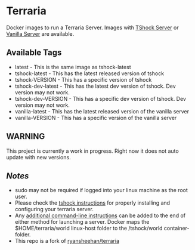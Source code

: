 # Terraria

Docker images to run a Terraria Server. Images with [TShock Server](https://tshock.co) or [Vanilla Server](https://terraria.gamepedia.com/Server) are available.

## Available Tags
* latest - This is the same image as tshock-latest
* tshock-latest - This has the latest released version of tshock
* tshock-VERSION - This has a specific version of tshock
* tshock-dev-latest - This has the latest dev version of tshock. Dev version may not work.
* tshock-dev-VERSION - This has a specific dev version of tshock. Dev version may not work.
* vanilla-latest - This has the latest released version of the vanilla server
* vanilla-VERSION - This has a specific version of the vanilla server


## WARNING
This project is currently a work in progress. Right now it does not auto update with new versions.


## *Notes*
* sudo may not be required if logged into your linux machine as the root user.
* Please check the [tshock instructions](https://tshock.atlassian.net/wiki/display/TSHOCKPLUGINS/Configuration+File+Docs) for properly installing and configuring your terraria server.
* Any [additional command-line instructions](https://tshock.atlassian.net/wiki/display/TSHOCKPLUGINS/Command+Line+Parameters) can be added to the end of either method for launching a server.  Docker maps the $HOME/terraria/world linux-host folder to the /tshock/world container-folder.
* This repo is a fork of [ryansheehan/terraria](https://github.com/ryansheehan/terraria)
